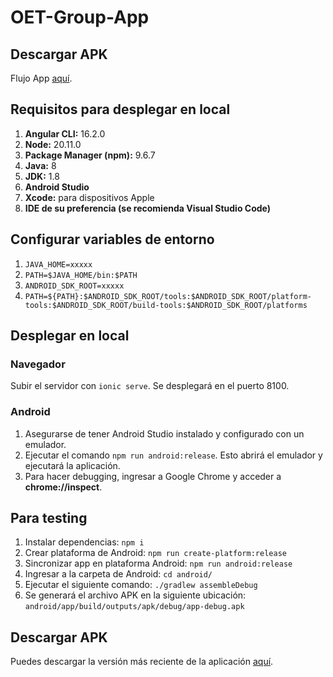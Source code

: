 # OET-Group-App

## Descargar APK

Flujo App [aquí](https://drive.google.com/file/d/14jNBpTyhK2YX4LtBDdnU0SCvnkXibdvT/view?usp=sharing).


## Requisitos para desplegar en local

1. **Angular CLI:** 16.2.0
2. **Node:** 20.11.0
3. **Package Manager (npm):** 9.6.7
4. **Java:** 8
5. **JDK:** 1.8
6. **Android Studio**
7. **Xcode:** para dispositivos Apple
8. **IDE de su preferencia (se recomienda Visual Studio Code)**

## Configurar variables de entorno

1. `JAVA_HOME=xxxxx`
2. `PATH=$JAVA_HOME/bin:$PATH`
3. `ANDROID_SDK_ROOT=xxxxx`
4. `PATH=${PATH}:$ANDROID_SDK_ROOT/tools:$ANDROID_SDK_ROOT/platform-tools:$ANDROID_SDK_ROOT/build-tools:$ANDROID_SDK_ROOT/platforms`

## Desplegar en local

### Navegador

Subir el servidor con `ionic serve`. Se desplegará en el puerto 8100.

### Android

1. Asegurarse de tener Android Studio instalado y configurado con un emulador.
2. Ejecutar el comando `npm run android:release`. Esto abrirá el emulador y ejecutará la aplicación.
3. Para hacer debugging, ingresar a Google Chrome y acceder a **chrome://inspect**.

## Para testing

1. Instalar dependencias: `npm i`
2. Crear plataforma de Android: `npm run create-platform:release`
3. Sincronizar app en plataforma Android: `npm run android:release`
4. Ingresar a la carpeta de Android: `cd android/`
5. Ejecutar el siguiente comando: `./gradlew assembleDebug`
6. Se generará el archivo APK en la siguiente ubicación: `android/app/build/outputs/apk/debug/app-debug.apk`


## Descargar APK

Puedes descargar la versión más reciente de la aplicación [aquí](https://drive.google.com/drive/folders/1mMlQgaW4u1o-VJpt-zNE-w1l_7fy464T?usp=sharing).